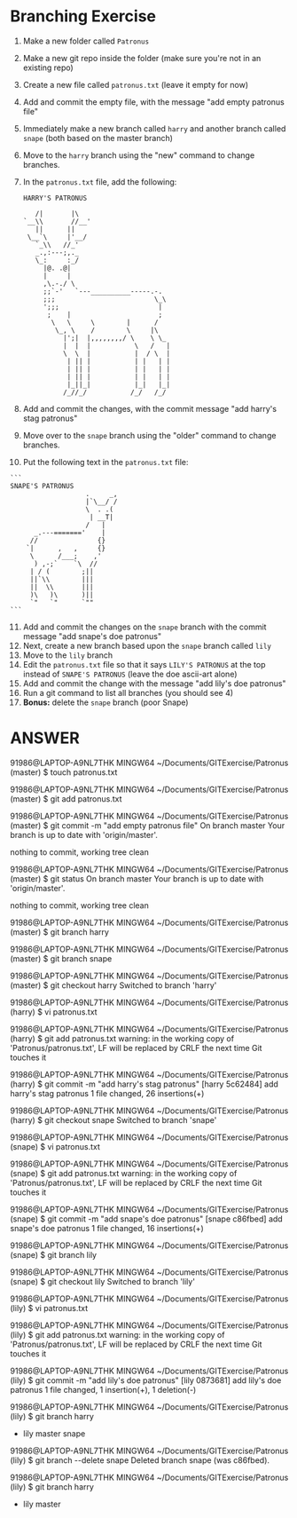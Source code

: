# Branching Exercise

1. Make a new folder called `Patronus`
2. Make a new git repo inside the folder (make sure you're not in an existing repo)
3. Create a new file called `patronus.txt` (leave it empty for now)
4. Add and commit the empty file, with the message "add empty patronus file"
5. Immediately make a new branch called `harry` and another branch called `snape` (both based on the master branch)
6. Move to the `harry` branch using the "new" command to change branches.
7. In the `patronus.txt` file, add the following:
    
    ```
    HARRY'S PATRONUS
    
       /|       |\
    `__\\       //__'
       ||      ||
     \__`\     |'__/
       `_\\   //_'
       _.,:---;,._
       \_:     :_/
         |@. .@|
         |     |
         ,\.-./ \
         ;;`-'   `---__________-----.-.
         ;;;                         \_\
         ';;;                         |
          ;    |                      ;
           \   \     \        |      /
            \_, \    /        \     |\
              |';|  |,,,,,,,,/ \    \ \_
              |  |  |           \   /   |
              \  \  |           |  / \  |
               | || |           | |   | |
               | || |           | |   | |
               | || |           | |   | |
               |_||_|           |_|   |_|
              /_//_/           /_/   /_/
    ```
    
8. Add and commit the changes, with the commit message "add harry's stag patronus"
9. Move over to the `snape` branch using the "older" command to change branches.
10.  Put the following text in  the `patronus.txt` file:
    
    ```
    SNAPE'S PATRONUS
                       .     _,
                       |`\__/ /
                       \  . .(
                        | __T|
                       /   |
          _.---======='    |
         //               {}
        `|      ,   ,     {}
         \      /___;    ,'
          ) ,-;`    `\  //
         | / (        ;||
         ||`\\        |||
         ||  \\       |||
         )\   )\      )||
         `"   `"      `""
    ```
    
11. Add and commit the changes on the `snape` branch with the commit message "add snape's doe patronus"
12. Next, create a new branch based upon the `snape` branch called `lily`
13. Move to the `lily` branch
14. Edit the `patronus.txt` file so that it says `LILY'S PATRONUS` at the top instead of
`SNAPE'S PATRONUS` (leave the doe ascii-art alone)
15. Add and commit the change with the message "add lily's doe patronus"
16. Run a git command to list all branches (you should see 4)
17. **Bonus:** delete the `snape` branch (poor Snape)


# ANSWER

91986@LAPTOP-A9NL7THK MINGW64 ~/Documents/GITExercise/Patronus (master)
$ touch patronus.txt

91986@LAPTOP-A9NL7THK MINGW64 ~/Documents/GITExercise/Patronus (master)
$ git add patronus.txt

91986@LAPTOP-A9NL7THK MINGW64 ~/Documents/GITExercise/Patronus (master)
$ git commit -m "add empty patronus file"
On branch master
Your branch is up to date with 'origin/master'.

nothing to commit, working tree clean

91986@LAPTOP-A9NL7THK MINGW64 ~/Documents/GITExercise/Patronus (master)
$ git status
On branch master
Your branch is up to date with 'origin/master'.

nothing to commit, working tree clean

91986@LAPTOP-A9NL7THK MINGW64 ~/Documents/GITExercise/Patronus (master)
$ git branch harry

91986@LAPTOP-A9NL7THK MINGW64 ~/Documents/GITExercise/Patronus (master)
$ git branch snape

91986@LAPTOP-A9NL7THK MINGW64 ~/Documents/GITExercise/Patronus (master)
$ git checkout harry
Switched to branch 'harry'

91986@LAPTOP-A9NL7THK MINGW64 ~/Documents/GITExercise/Patronus (harry)
$ vi patronus.txt

91986@LAPTOP-A9NL7THK MINGW64 ~/Documents/GITExercise/Patronus (harry)
$ git add patronus.txt
warning: in the working copy of 'Patronus/patronus.txt', LF will be replaced by CRLF the next time Git touches it

91986@LAPTOP-A9NL7THK MINGW64 ~/Documents/GITExercise/Patronus (harry)
$ git commit -m "add harry's stag patronus"
[harry 5c62484] add harry's stag patronus
 1 file changed, 26 insertions(+)

91986@LAPTOP-A9NL7THK MINGW64 ~/Documents/GITExercise/Patronus (harry)
$ git checkout snape
Switched to branch 'snape'

91986@LAPTOP-A9NL7THK MINGW64 ~/Documents/GITExercise/Patronus (snape)
$ vi patronus.txt

91986@LAPTOP-A9NL7THK MINGW64 ~/Documents/GITExercise/Patronus (snape)
$ git add patronus.txt
warning: in the working copy of 'Patronus/patronus.txt', LF will be replaced by CRLF the next time Git touches it

91986@LAPTOP-A9NL7THK MINGW64 ~/Documents/GITExercise/Patronus (snape)
$ git commit -m "add snape's doe patronus"
[snape c86fbed] add snape's doe patronus
 1 file changed, 16 insertions(+)

91986@LAPTOP-A9NL7THK MINGW64 ~/Documents/GITExercise/Patronus (snape)
$ git branch lily

91986@LAPTOP-A9NL7THK MINGW64 ~/Documents/GITExercise/Patronus (snape)
$ git checkout lily
Switched to branch 'lily'

91986@LAPTOP-A9NL7THK MINGW64 ~/Documents/GITExercise/Patronus (lily)
$ vi patronus.txt

91986@LAPTOP-A9NL7THK MINGW64 ~/Documents/GITExercise/Patronus (lily)
$ git add patronus.txt
warning: in the working copy of 'Patronus/patronus.txt', LF will be replaced by CRLF the next time Git touches it

91986@LAPTOP-A9NL7THK MINGW64 ~/Documents/GITExercise/Patronus (lily)
$ git commit -m "add lily's doe patronus"
[lily 0873681] add lily's doe patronus
 1 file changed, 1 insertion(+), 1 deletion(-)

91986@LAPTOP-A9NL7THK MINGW64 ~/Documents/GITExercise/Patronus (lily)
$ git branch
  harry
* lily
  master
  snape

91986@LAPTOP-A9NL7THK MINGW64 ~/Documents/GITExercise/Patronus (lily)
$ git branch --delete snape
Deleted branch snape (was c86fbed).

91986@LAPTOP-A9NL7THK MINGW64 ~/Documents/GITExercise/Patronus (lily)
$ git branch
  harry
* lily
  master

